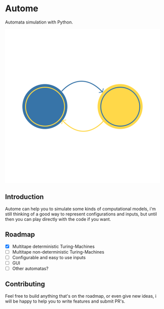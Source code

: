 # Autome

Automata simulation with Python.

![Autome logo](./docs/logo.png)

## Introduction

Autome can help you to simulate some kinds of computational models, i'm still thinking of a good way to represent configurations and inputs, but until then you can play directly with the code if you want.

## Roadmap

- [X] Multitape deterministic Turing-Machines
- [ ] Multitape non-deterministic Turing-Machines
- [ ] Configurable and easy to use inputs
- [ ] GUI
- [ ] Other automatas?

## Contributing

Feel free to build anything that's on the roadmap, or even give new ideas, i will be happy to help you to write features and submit PR's.